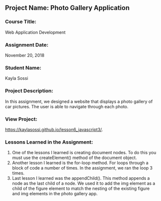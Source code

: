 ## Project Name:  Photo Gallery Application

### Course Title:
Web Application Development

### Assignment Date:  
November 20, 2018

### Student Name:  
Kayla Sossi

### Project Description:
In this assignment, we designed a website that displays a photo gallery of car pictures. The user is able to navigate through each photo. 

### View Project:
https://kaylasossi.github.io/lesson6_javascript3/.

### Lessons Learned in the Assignment:
1. One of the lessons I learned is creating document nodes. To do this you must use the createElement() method of the document object. 
2. Another lesson I learned is the for-loop method. For loops through a block of code a number of times. In the assignment, we ran the loop 3 times. 
3. Last lesson I learned was the appendChild(). This method appends a node as the last child of a node. We used it to add the img element as a child of the figure element to match the nesting of the
existing figure and img elements in the photo gallery app. 

